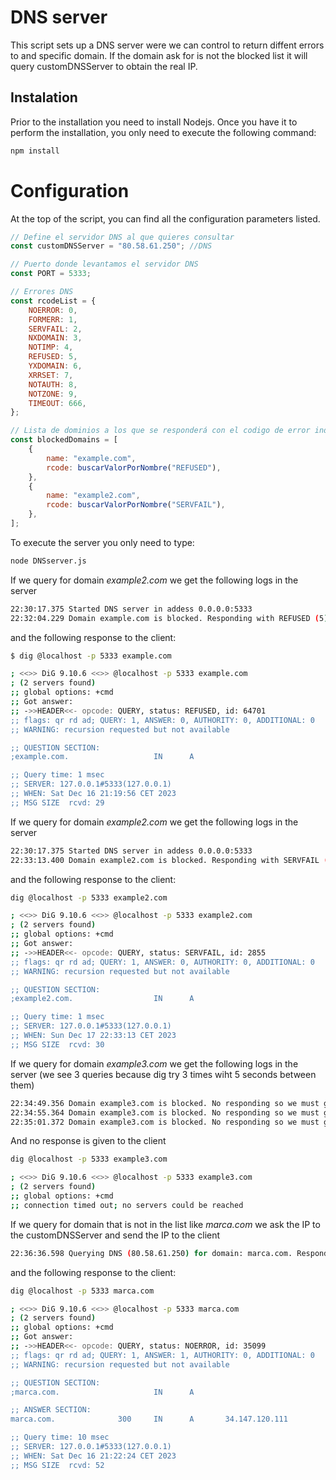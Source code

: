 # DNS server

This script sets up a DNS server were we can control to return diffent errors to and specific domain. If the domain ask for is not the blocked list it will query customDNSServer to obtain the real IP.

## Instalation

Prior to the installation you need to install Nodejs. Once you have it to perform the installation, you only need to execute the following command:

```bash
npm install
```

# Configuration

At the top of the script, you can find all the configuration parameters listed.

```js
// Define el servidor DNS al que quieres consultar
const customDNSServer = "80.58.61.250"; //DNS

// Puerto donde levantamos el servidor DNS
const PORT = 5333;

// Errores DNS
const rcodeList = {
	NOERROR: 0,
	FORMERR: 1,
	SERVFAIL: 2,
	NXDOMAIN: 3,
	NOTIMP: 4,
	REFUSED: 5,
	YXDOMAIN: 6,
	XRRSET: 7,
	NOTAUTH: 8,
	NOTZONE: 9,
	TIMEOUT: 666,
};

// Lista de dominios a los que se responderá con el codigo de error indicado en rcode
const blockedDomains = [
	{
		name: "example.com",
		rcode: buscarValorPorNombre("REFUSED"),
	},
	{
		name: "example2.com",
		rcode: buscarValorPorNombre("SERVFAIL"),
	},
];
```

To execute the server you only need to type:

```bash
node DNSserver.js
```

If we query for domain *example2.com* we get the following logs in the server

```bash
22:30:17.375 Started DNS server in addess 0.0.0.0:5333
22:32:04.229 Domain example.com is blocked. Responding with REFUSED (5)
```
and the following response to the client:

```bash
$ dig @localhost -p 5333 example.com

; <<>> DiG 9.10.6 <<>> @localhost -p 5333 example.com
; (2 servers found)
;; global options: +cmd
;; Got answer:
;; ->>HEADER<<- opcode: QUERY, status: REFUSED, id: 64701
;; flags: qr rd ad; QUERY: 1, ANSWER: 0, AUTHORITY: 0, ADDITIONAL: 0
;; WARNING: recursion requested but not available

;; QUESTION SECTION:
;example.com.                   IN      A

;; Query time: 1 msec
;; SERVER: 127.0.0.1#5333(127.0.0.1)
;; WHEN: Sat Dec 16 21:19:56 CET 2023
;; MSG SIZE  rcvd: 29
```


If we query for domain *example2.com* we get the following logs in the server

```bash
22:30:17.375 Started DNS server in addess 0.0.0.0:5333
22:33:13.400 Domain example2.com is blocked. Responding with SERVFAIL (2)
```
and the following response to the client:

```bash
dig @localhost -p 5333 example2.com

; <<>> DiG 9.10.6 <<>> @localhost -p 5333 example2.com
; (2 servers found)
;; global options: +cmd
;; Got answer:
;; ->>HEADER<<- opcode: QUERY, status: SERVFAIL, id: 2855
;; flags: qr rd ad; QUERY: 1, ANSWER: 0, AUTHORITY: 0, ADDITIONAL: 0
;; WARNING: recursion requested but not available

;; QUESTION SECTION:
;example2.com.                  IN      A

;; Query time: 1 msec
;; SERVER: 127.0.0.1#5333(127.0.0.1)
;; WHEN: Sun Dec 17 22:33:13 CET 2023
;; MSG SIZE  rcvd: 30
```

If we query for domain *example3.com* we get the following logs in the server (we see 3 queries because dig try 3 times wiht 5 seconds between them)

```bash
22:34:49.356 Domain example3.com is blocked. No responding so we must get a TIMEOUT in the DNS client
22:34:55.364 Domain example3.com is blocked. No responding so we must get a TIMEOUT in the DNS client
22:35:01.372 Domain example3.com is blocked. No responding so we must get a TIMEOUT in the DNS client
```

And no response is given to the client

```bash
dig @localhost -p 5333 example3.com

; <<>> DiG 9.10.6 <<>> @localhost -p 5333 example3.com
; (2 servers found)
;; global options: +cmd
;; connection timed out; no servers could be reached
```

If we query for domain that is not in the list like *marca.com* we ask the IP to the customDNSServer and send the IP to the client

```bash
22:36:36.598 Querying DNS (80.58.61.250) for domain: marca.com. Responding IP 34.147.120.111
```


and the following response to the client:


```bash
dig @localhost -p 5333 marca.com  

; <<>> DiG 9.10.6 <<>> @localhost -p 5333 marca.com
; (2 servers found)
;; global options: +cmd
;; Got answer:
;; ->>HEADER<<- opcode: QUERY, status: NOERROR, id: 35099
;; flags: qr rd ad; QUERY: 1, ANSWER: 1, AUTHORITY: 0, ADDITIONAL: 0
;; WARNING: recursion requested but not available

;; QUESTION SECTION:
;marca.com.                     IN      A

;; ANSWER SECTION:
marca.com.              300     IN      A       34.147.120.111

;; Query time: 10 msec
;; SERVER: 127.0.0.1#5333(127.0.0.1)
;; WHEN: Sat Dec 16 21:22:24 CET 2023
;; MSG SIZE  rcvd: 52
```
